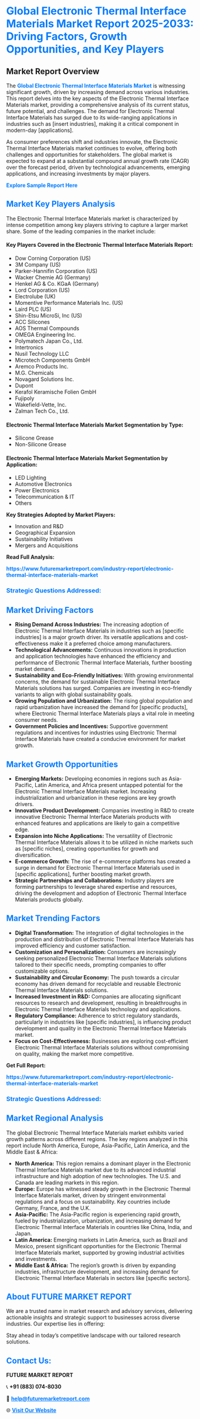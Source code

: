 <h1 style="color: #007BFF;">Global Electronic Thermal Interface Materials Market Report 2025-2033: Driving Factors, Growth Opportunities, and Key Players</h1>

<section id="overview">
<h2>Market Report Overview</h2>
<p>The <a href="https://www.futuremarketreport.com/industry-report/electronic-thermal-interface-materials-market" style="color: #007BFF; text-decoration: none;"><strong>Global Electronic Thermal Interface Materials Market</strong></a> is witnessing significant growth, driven by increasing demand across various industries. This report delves into the key aspects of the Electronic Thermal Interface Materials market, providing a comprehensive analysis of its current status, future potential, and challenges. The demand for Electronic Thermal Interface Materials has surged due to its wide-ranging applications in industries such as [insert industries], making it a critical component in modern-day [applications].</p>
<p>As consumer preferences shift and industries innovate, the Electronic Thermal Interface Materials market continues to evolve, offering both challenges and opportunities for stakeholders. The global market is expected to expand at a substantial compound annual growth rate (CAGR) over the forecast period, driven by technological advancements, emerging applications, and increasing investments by major players.</p>
</section>

<section id="overview">
<p><a href="https://www.futuremarketreport.com/request-sample/reportId=57611" style="color: #007BFF; text-decoration: none;"><strong>Explore Sample Report Here</strong></a></p>
</section>

<section id="key-players">
<h2 style="color: #007BFF;">Market Key Players Analysis</h2>
<p>The Electronic Thermal Interface Materials market is characterized by intense competition among key players striving to capture a larger market share. Some of the leading companies in the market include:</p>
<h4>Key Players Covered in the Electronic Thermal Interface Materials Report:</h4>
<ul><li>Dow Corning Corporation (US)</li><li>3M Company (US)</li><li>Parker-Hannifin Corporation (US)</li><li>Wacker Chemie AG (Germany)</li><li>Henkel AG &amp; Co. KGaA (Germany)</li><li>Lord Corporation (US)</li><li>Electrolube (UK)</li><li>Momentive Performance Materials Inc. (US)</li><li>Laird PLC (US)</li><li>Shin-Etsu MicroSi, Inc (US)</li><li>ACC Silicones</li><li>AOS Thermal Compounds</li><li>OMEGA Engineering Inc.</li><li>Polymatech Japan Co., Ltd.</li><li>Intertronics</li><li>Nusil Technology LLC</li><li>Microtech Components GmbH</li><li>Aremco Products Inc.</li><li>M.G. Chemicals</li><li>Novagard Solutions Inc.</li><li>Dupont</li><li>Kerafol Keramische Folien GmbH</li><li>Fujipoly</li><li>Wakefield-Vette, Inc.</li><li>Zalman Tech Co., Ltd.</li></ul>
<h4>Electronic Thermal Interface Materials Market Segmentation by Type:</h4>
<ul><li>Silicone Grease</li><li>Non-Silicone Grease</li></ul>

<h4>Electronic Thermal Interface Materials Market Segmentation by Application:</h4>
<ul><li>LED Lighting</li><li>Automotive Electronics</li><li>Power Electronics</li><li>Telecommunication &amp; IT</li><li>Others</li></ul>
<p><strong>Key Strategies Adopted by Market Players:</strong></p>
<ul>
<li>Innovation and R&D</li>
<li>Geographical Expansion</li>
<li>Sustainability Initiatives</li>
<li>Mergers and Acquisitions</li>
</ul>
</section>

<section>
<p><strong>Read Full Analysis: </strong></p><a href="https://www.futuremarketreport.com/industry-report/electronic-thermal-interface-materials-market" style="color: #007BFF; text-decoration: none;"><strong>https://www.futuremarketreport.com/industry-report/electronic-thermal-interface-materials-market</strong></a>
<h3 style="color: #007BFF;">Strategic Questions Addressed:</h3>
</section>

<section id="driving-factors">
<h2 style="color: #007BFF;">Market Driving Factors</h2>
<ul>
<li><strong>Rising Demand Across Industries:</strong> The increasing adoption of Electronic Thermal Interface Materials in industries such as [specific industries] is a major growth driver. Its versatile applications and cost-effectiveness make it a preferred choice among manufacturers.</li>
<li><strong>Technological Advancements:</strong> Continuous innovations in production and application technologies have enhanced the efficiency and performance of Electronic Thermal Interface Materials, further boosting market demand.</li>
<li><strong>Sustainability and Eco-Friendly Initiatives:</strong> With growing environmental concerns, the demand for sustainable Electronic Thermal Interface Materials solutions has surged. Companies are investing in eco-friendly variants to align with global sustainability goals.</li>
<li><strong>Growing Population and Urbanization:</strong> The rising global population and rapid urbanization have increased the demand for [specific products], where Electronic Thermal Interface Materials plays a vital role in meeting consumer needs.</li>
<li><strong>Government Policies and Incentives:</strong> Supportive government regulations and incentives for industries using Electronic Thermal Interface Materials have created a conducive environment for market growth.</li>
</ul>
</section>

<section id="growth-opportunities">
<h2 style="color: #007BFF;">Market Growth Opportunities</h2>
<ul>
<li><strong>Emerging Markets:</strong> Developing economies in regions such as Asia-Pacific, Latin America, and Africa present untapped potential for the Electronic Thermal Interface Materials market. Increasing industrialization and urbanization in these regions are key growth drivers.</li>
<li><strong>Innovative Product Development:</strong> Companies investing in R&D to create innovative Electronic Thermal Interface Materials products with enhanced features and applications are likely to gain a competitive edge.</li>
<li><strong>Expansion into Niche Applications:</strong> The versatility of Electronic Thermal Interface Materials allows it to be utilized in niche markets such as [specific niches], creating opportunities for growth and diversification.</li>
<li><strong>E-commerce Growth:</strong> The rise of e-commerce platforms has created a surge in demand for Electronic Thermal Interface Materials used in [specific applications], further boosting market growth.</li>
<li><strong>Strategic Partnerships and Collaborations:</strong> Industry players are forming partnerships to leverage shared expertise and resources, driving the development and adoption of Electronic Thermal Interface Materials products globally.</li>
</ul>
</section>

<section id="trending-factors">
<h2 style="color: #007BFF;">Market Trending Factors</h2>
<ul>
<li><strong>Digital Transformation:</strong> The integration of digital technologies in the production and distribution of Electronic Thermal Interface Materials has improved efficiency and customer satisfaction.</li>
<li><strong>Customization and Personalization:</strong> Consumers are increasingly seeking personalized Electronic Thermal Interface Materials solutions tailored to their specific needs, prompting companies to offer customizable options.</li>
<li><strong>Sustainability and Circular Economy:</strong> The push towards a circular economy has driven demand for recyclable and reusable Electronic Thermal Interface Materials solutions.</li>
<li><strong>Increased Investment in R&D:</strong> Companies are allocating significant resources to research and development, resulting in breakthroughs in Electronic Thermal Interface Materials technology and applications.</li>
<li><strong>Regulatory Compliance:</strong> Adherence to strict regulatory standards, particularly in industries like [specific industries], is influencing product development and quality in the Electronic Thermal Interface Materials market.</li>
<li><strong>Focus on Cost-Effectiveness:</strong> Businesses are exploring cost-efficient Electronic Thermal Interface Materials solutions without compromising on quality, making the market more competitive.</li>
</ul>
</section>

<section>
<p><strong>Get Full Report: </strong></p><a href="https://www.futuremarketreport.com/industry-report/electronic-thermal-interface-materials-market" style="color: #007BFF; text-decoration: none;"><strong>https://www.futuremarketreport.com/industry-report/electronic-thermal-interface-materials-market</strong></a>
<h3 style="color: #007BFF;">Strategic Questions Addressed:</h3>
</section>


<section id="regional-analysis">
<h2 style="color: #007BFF;">Market Regional Analysis</h2>
<p>The global Electronic Thermal Interface Materials market exhibits varied growth patterns across different regions. The key regions analyzed in this report include North America, Europe, Asia-Pacific, Latin America, and the Middle East & Africa:</p>
<ul>
<li><strong>North America:</strong> This region remains a dominant player in the Electronic Thermal Interface Materials market due to its advanced industrial infrastructure and high adoption of new technologies. The U.S. and Canada are leading markets in this region.</li>
<li><strong>Europe:</strong> Europe has witnessed steady growth in the Electronic Thermal Interface Materials market, driven by stringent environmental regulations and a focus on sustainability. Key countries include Germany, France, and the U.K.</li>
<li><strong>Asia-Pacific:</strong> The Asia-Pacific region is experiencing rapid growth, fueled by industrialization, urbanization, and increasing demand for Electronic Thermal Interface Materials in countries like China, India, and Japan.</li>
<li><strong>Latin America:</strong> Emerging markets in Latin America, such as Brazil and Mexico, present significant opportunities for the Electronic Thermal Interface Materials market, supported by growing industrial activities and investments.</li>
<li><strong>Middle East & Africa:</strong> The region’s growth is driven by expanding industries, infrastructure development, and increasing demand for Electronic Thermal Interface Materials in sectors like [specific sectors].</li>
</ul>
</section>

<footer>
<h2 style="color: #007BFF;">About FUTURE MARKET REPORT</h2>
<p>We are a trusted name in market research and advisory services, delivering actionable insights and strategic support to businesses across diverse industries. Our expertise lies in offering:</p>

<p>Stay ahead in today’s competitive landscape with our tailored research solutions.</p>

<h2 style="color: #007BFF;">Contact Us:</h2>
<p><strong>FUTURE MARKET REPORT</strong></p>
<p>📞 <strong>+91 (883) 074-8030</strong></p>
<p>📧 <strong><a href="mailto:help@futuremarketreport.com" style="color: #007BFF;">help@futuremarketreport.com</a></strong></p>
<p>🌐 <strong><a href="https://www.futuremarketreport.com/" style="color: #007BFF;">Visit Our Website</a></strong></p>
</footer>